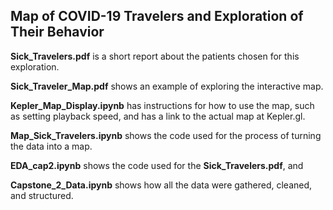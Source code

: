 ## Map of COVID-19 Travelers and Exploration of Their Behavior

<b>Sick_Travelers.pdf</b> is a short report about the patients chosen for this exploration.  

<b>Sick_Traveler_Map.pdf</b> shows an example of exploring the interactive map.  

<b>Kepler_Map_Display.ipynb</b> has instructions for how to use the map, such as setting playback speed,
  and has a link to the actual map at Kepler.gl.  
  
<b>Map_Sick_Travelers.ipynb</b> shows the code used for the process of turning the data into a map.  

<b>EDA_cap2.ipynb</b> shows the code used for the <b>Sick_Travelers.pdf</b>, and  

<b>Capstone_2_Data.ipynb</b> shows how all the data were gathered, cleaned, and structured.  




